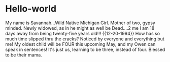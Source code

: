   # Hello-world
 My name is Savannah...Wild Native Michigan Girl. Mother of two, gypsy minded. 
 Newly widowed, as in he might as well be Dead....2 me
 I am 18 days away from being twenty-five years old!!!
                         {{12-20-1994}}
 How has so much time slipped thru the cracks? Noticed by everyone and everything but me! 
 My oldest child will be FOUR this upcoming May, and my Owen can speak in sentences!
 It's just us, learning to be three, instead of four. Blessed to be their mama.
  
 

